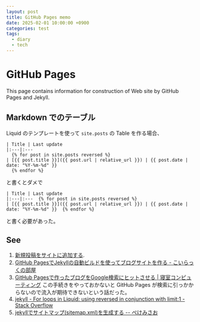 ```yaml
---
layout: post
title: GitHub Pages memo
date: 2025-02-01 10:00:00 +0900
categories: test
tags:
  - diary
  - tech
---
```


# GitHub Pages
This page contains information for construction of Web site by GitHub Pages and Jekyll.


## Markdown でのテーブル
Liquid のテンプレートを使って `site.posts` の Table を作る場合、

```
| Title | Last update
|:---|:---
  {% for post in site.posts reversed %}
| [{{ post.title }}]({{ post.url | relative_url }}) | {{ post.date | date: "%Y-%m-%d" }}
  {% endfor %}
```

と書くとダメで

```
| Title | Last update
|:---|:---  {% for post in site.posts reversed %}
| [{{ post.title }}]({{ post.url | relative_url }}) | {{ post.date | date: "%Y-%m-%d" }}  {% endfor %}
```

と書く必要があった。

## See
1. [新規投稿をサイトに追加する](https://docs.github.com/ja/pages/setting-up-a-github-pages-site-with-jekyll/adding-content-to-your-github-pages-site-using-jekyll#adding-a-new-post-to-your-site).
2. [GitHub PagesでJekyllの自動ビルドを使ってブログサイトを作る - こいらっくの部屋](https://coiluck.hatenablog.com/entry/2024/09/12/181004)
3. [GitHub Pagesで作ったブログをGoogle検索にヒットさせる | 寝室コンピューティング](https://www.bedroomcomputing.com/2020/04/2020-0408-googleconsole/) この手続きをやっておかないと GitHub Pages が検索に引っかからないので流入が期待できないという話だった。
4. [jekyll - For loops in Liquid: using reversed in conjunction with limit:1 - Stack Overflow](https://stackoverflow.com/questions/12465521/for-loops-in-liquid-using-reversed-in-conjunction-with-limit1)
5. [jekyllでサイトマップ(sitemap.xml)を生成する -- ぺけみさお](https://www.xmisao.com/2014/08/25/generate-sitemap-in-jekyll.html)

